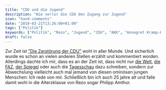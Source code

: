 ```yaml
---
title: "CDU und die Jugend"
description: "Wie verlor die CDU den Zugang zur Jugend"
icon: "hand-comments"
date: "2019-03-21T13:26:00+01:00"
tags: ["Politik"]
keywords: ["Politik", "Rezo", "Jugend", "CDU", "AKK", "Annegret Kramp-Karrenbauer", "Europawahl", "Meinungsfreiheit", "Amthor"]
draft: false
---
```


Zur Zeit ist ["Die Zerstörung der CDU"](https://www.youtube.com/watch?v=4Y1lZQsyuSQ) wohl in aller Munde. Und sicherlich wurde es schon an vielen anderen Stellen erzählt und kommentiert worden. Allerdings dachte ich mir, dass es an der Zeit ist, dass nicht nur [die Welt](https://www.welt.de/politik/deutschland/article194189933/Rezo-Video-Das-Totalversagen-von-CDU-und-SPD-im-digitalen-Raum.html), [die FAZ](https://www.faz.net/aktuell/feuilleton/youtube-video-von-rezo-die-zerstoerung-der-cdu-16196713.html), [der Spiegel](https://www.spiegel.de/politik/deutschland/rezo-video-die-youtube-angriffe-auf-die-cdu-im-spiegel-faktencheck-a-1268973.html) oder auch die [Tagesschau](https://www.tagesschau.de/inland/rezo-youtube-jugendprotest-101.html) dazu schreiben, sondern zur Abwechslung vielleicht auch mal jemand von diesen ominösen jungen Menschen: Ich rede von mir. Schließlich bin ich auch 25 jahre alt und falle damit wohl in die Alterzklasse von Rezo sogar Philipp Amthor.
